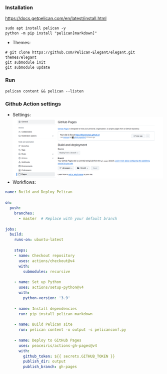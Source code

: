### Installation
https://docs.getpelican.com/en/latest/install.html
```
sudo apt install pelican -y
python -m pip install "pelican[markdown]"
```

- Themes:
```
# git clone https://github.com/Pelican-Elegant/elegant.git themes/elegant
git submodule init
git submodule update
```

### Run
```
pelican content && pelican --listen
```


### Github Action settings
- Settings: ![alt text](github_action_settings.png)
- Workflows:
```yaml
name: Build and Deploy Pelican

on:
  push:
    branches:
      - master  # Replace with your default branch

jobs:
  build:
    runs-on: ubuntu-latest

    steps:
    - name: Checkout repository
      uses: actions/checkout@v4
      with:
        submodules: recursive

    - name: Set up Python
      uses: actions/setup-python@v4
      with:
        python-version: '3.9'

    - name: Install dependencies
      run: pip install pelican markdown

    - name: Build Pelican site
      run: pelican content -o output -s pelicanconf.py

    - name: Deploy to GitHub Pages
      uses: peaceiris/actions-gh-pages@v4
      with:
        github_token: ${{ secrets.GITHUB_TOKEN }}
        publish_dir: output
        publish_branch: gh-pages
```